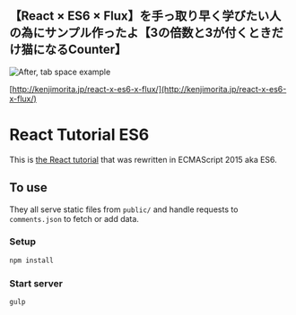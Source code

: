 
## 【React × ES6 × Flux】を手っ取り早く学びたい人の為にサンプル作ったよ【3の倍数と3が付くときだけ猫になるCounter】

![After, tab space example](http://kenjimorita.jp/wp-content/uploads/2016/02/AWS11-53.gif)

[http://kenjimorita.jp/react-x-es6-x-flux/](http://kenjimorita.jp/react-x-es6-x-flux/)


# React Tutorial ES6

This is [the React tutorial](http://facebook.github.io/react/docs/tutorial.html) that was rewritten in ECMAScript 2015 aka ES6.

## To use

They all serve static files from `public/` and handle requests to `comments.json` to fetch or add data.

### Setup

```sh
npm install
```

### Start server

```sh
gulp
```
